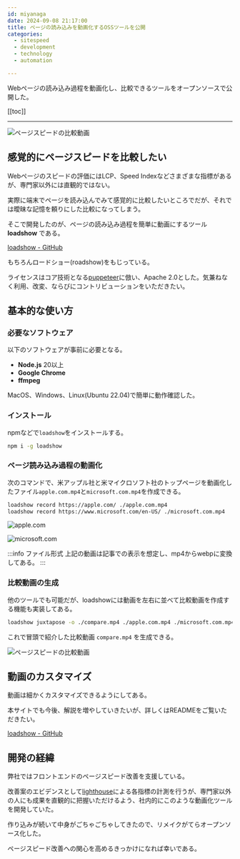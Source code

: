 ```yaml
---
id: miyanaga
date: 2024-09-08 21:17:00
title: ページの読み込みを動画化するOSSツールを公開
categories:
  - sitespeed
  - development
  - technology
  - automation

---
```


Webページの読み込み過程を動画化し、比較できるツールをオープンソースで公開した。

[[toc]]

---

![ページスピードの比較動画](/posts/2024/loadshow/compare.webp)

## 感覚的にページスピードを比較したい

Webページのスピードの評価にはLCP、Speed Indexなどさまざまな指標があるが、専門家以外には直観的ではない。

実際に端末でページを読み込んでみて感覚的に比較したいところでだが、それでは曖昧な記憶を頼りにした比較になってしまう。

そこで開発したのが、ページの読み込み過程を簡単に動画にするツール **loadshow** である。

[loadshow - GitHub](https://github.com/ideamans/loadshow/)

もちろんロードショー(roadshow)をもじっている。

ライセンスはコア技術となる[puppeteer](https://github.com/puppeteer/puppeteer)に倣い、Apache 2.0とした。気兼ねなく利用、改変、ならびにコントリビューションをいただきたい。

## 基本的な使い方

### 必要なソフトウェア

以下のソフトウェアが事前に必要となる。

- **Node.js** 20以上
- **Google Chrome**
- **ffmpeg**

MacOS、Windows、Linux(Ubuntu 22.04)で簡単に動作確認した。

### インストール

npmなどで`loadshow`をインストールする。

```bash
npm i -g loadshow
```

### ページ読み込み過程の動画化

次のコマンドで、米アップル社と米マイクロソフト社のトップページを動画化したファイル`apple.com.mp4`と`microsoft.com.mp4`を作成できる。

```bash
loadshow record https://apple.com/ ./apple.com.mp4
loadshow record https://www.microsoft.com/en-US/ ./microsoft.com.mp4
```

![apple.com](/posts/2024/loadshow/apple.com.webp)

![microsoft.com](/posts/2024/loadshow/microsoft.com.webp)

:::info ファイル形式
上記の動画は記事での表示を想定し、mp4からwebpに変換してある。
:::

### 比較動画の生成

他のツールでも可能だが、loadshowには動画を左右に並べて比較動画を作成する機能も実装してある。

```bash
loadshow juxtapose -o ./compare.mp4 ./apple.com.mp4 ./microsoft.com.mp4
```

これで冒頭で紹介した比較動画 `compare.mp4` を生成できる。

![ページスピードの比較動画](/posts/2024/loadshow/compare.webp)

## 動画のカスタマイズ

動画は細かくカスタマイズできるようにしてある。

本サイトでも今後、解説を増やしていきたいが、詳しくはREADMEをご覧いただきたい。

[loadshow - GitHub](https://github.com/ideamans/loadshow/)

## 開発の経緯

弊社ではフロントエンドのページスピード改善を支援している。

改善案のエビデンスとして[lighthouse](https://github.com/GoogleChrome/lighthouse)による各指標の計測を行うが、専門家以外の人にも成果を直観的に把握いただけるよう、社内的にこのような動画化ツールを開発していた。

作り込みが続いて中身がごちゃごちゃしてきたので、リメイクがてらオープンソース化した。

ページスピード改善への関心を高めるきっかけになれば幸いである。
